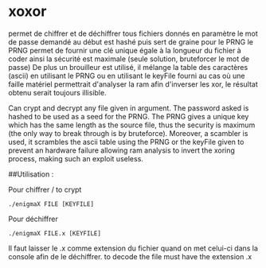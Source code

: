 xoxor
=====
permet de chiffrer et de déchiffrer tous fichiers donnés en paramètre
le mot de passe demandé au début est hashé puis sert de graine pour le PRNG
le PRNG permet de fournir une clé unique égale à la longueur du fichier à coder
ainsi la sécurité est maximale (seule solution, bruteforcer le mot de passe)
De plus un brouilleur est utilisé, il mélange la table des caractères (ascii)
en utilisant le PRNG ou en utilisant le keyFile fourni au cas où une faille
matériel permettrait d'analyser la ram afin d'inverser les xor, le résultat
obtenu serait toujours illisible.

Can crypt and decrypt any file given in argument. The password asked is hashed
to be used as a seed for the PRNG. The PRNG gives a unique key
which has the same length as the source file, thus the security is maximum
(the only way to break through is by bruteforce). Moreover, a scambler is used,
it scrambles the ascii table using the PRNG or the keyFile given to prevent
an hardware failure allowing ram analysis to invert the xoring process, making
such an exploit useless.

##Utilisation :

Pour chiffrer / to crypt
```
./enigmaX FILE [KEYFILE]
```
Pour déchiffrer
```
./enigmaX FILE.x [KEYFILE]
```

Il faut laisser le .x comme extension du fichier quand on met celui-ci dans la console afin de le déchiffrer.
to decode the file must have the extension .x
